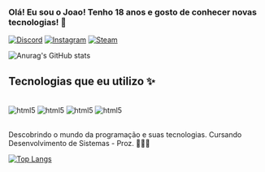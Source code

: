 
### Olá! Eu sou o Joao! Tenho 18 anos e gosto de conhecer novas tecnologias! 🤙

[![Discord](https://img.shields.io/badge/Discord-7289DA?style=for-the-badge&logo=discord&logoColor=white)](https://discord.com/users/757817444818485290)
[![Instagram](https://img.shields.io/badge/Instagram-E4405F.svg?style=for-the-badge&logo=Instagram&logoColor=white)](https://www.instagram.com/snoweez69/)
[![Steam](https://img.shields.io/badge/Steam-000000?style=for-the-badge&logo=steam&logoColor=white)](https://steamcommunity.com/id/manpaq/)


![Anurag's GitHub stats](https://github-readme-stats.vercel.app/api?username=joaoolisboa&show_icons=true&theme=transparent)

## Tecnologias que eu utilizo ✨

<div style='display: inline_block'><br>
    <img align='center' alt='html5' src='https://img.shields.io/badge/HTML5-E34F26?style=for-the-badge&logo=html5&logoColor=white' />
    <img align='center' alt='html5' src='https://img.shields.io/badge/CSS-239120?&style=for-the-badge&logo=css3&logoColor=white ' />
    <img align='center' alt='html5' src='https://img.shields.io/badge/JavaScript-F7DF1E?style=for-the-badge&logo=javascript&logoColor=black' />
    <img align='center' alt='html5' src='https://img.shields.io/badge/React-20232A?style=for-the-badge&logo=react&logoColor=61DAFB' />
</div><br>

Descobrindo o mundo da programação e suas tecnologias. Cursando Desenvolvimento de Sistemas - Proz. 🧑🏻‍🎓

[![Top Langs](https://github-readme-stats.vercel.app/api/top-langs/?username=joaoolisboa&layout=pie)](https://github.com/joaoolisboa/github-readme-stats)
